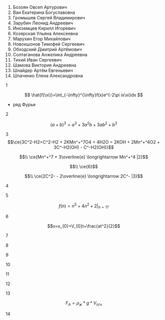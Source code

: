 1. Бозоян Овсеп Артурович
2. Ван Екатерина Богуславовна
3. Громышев Сергей Владимирович
4. Зарубин Леонид Андреевич
5. Иноземцев Кирилл Игоревич
6. Козярская Ульяна Алексеевна
7. Марухин Егор Михайлович
8. Новокшонов Тимофей Сергеевич
9. Обходский Дмитрий Артёмович
10. Солтаганова Анжелика Андреевна
11. Тихий Иван Сергеевич
12. Шамова Виктория Андреевна
13. Шнайдер Артём Евгеньевич
14. Шпаченко Елена Александровна

1 

$$ \hat{f(\xi)}=\int_{-\infty}^{\infty}f(x)e^{-2\pi ix\xi}dx $$ 

- ряд Фурье


2

$$(a+b)^3 = a^3 + 3a^2b+ 3ab^2 +b^3$$

3 $$\ce{3C^2-H2=C^2-H2 + 2KMn^+^7O4 + 4H2O = 2KOH + 2Mn^+^4O2 + 3C^-H2(OH) - C^-H2(OH)}$$

  $$\\ \ce{Mn^+^7 + 3\overline{e} \longrightarrow  Mn^+^4 |2}$$

  $$\\ \ce{6}$$

  $$\\ \ce{2C^2- - 2\overline{e} \longrightarrow 2C^- |3}$$





4



5

$$f(n) = n^5 + 4n^2 + 2 |_{n=17}$$

6

$$x=x_{0}+V_{0}t+\frac{at^2}{2}$$




7


8



9



10




11




12 



13 


$$ F_{A}=ρ_{ж}*g*V_{п/ч} $$

14


